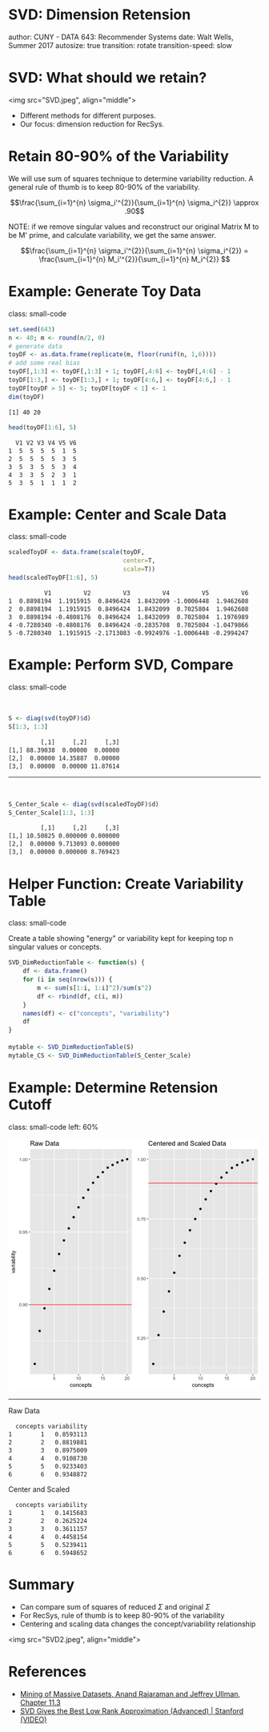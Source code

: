 <style>
.small-code pre code {
  font-size: 1em;
}
</style>

SVD: Dimension Retension
========================================================
author: CUNY - DATA 643: Recommender Systems
date: Walt Wells, Summer 2017
autosize: true
transition: rotate
transition-speed: slow

SVD:  What should we retain?
========================================================

<img src="SVD.jpeg", align="middle">
* Different methods for different purposes.  
* Our focus: dimension reduction for RecSys. 

Retain 80-90% of the Variability
========================================================

We will use sum of squares technique to determine variability reduction.  A general rule of thumb is to keep 80-90% of the variability.  

$$\frac{\sum_{i=1}^{n} \sigma_i'^{2}}{\sum_{i=1}^{n} \sigma_i^{2}} \approx .90$$

NOTE: if we remove singular values and reconstruct our original Matrix M to be M' prime, and calculate variability, we get the same answer. 

$$\frac{\sum_{i=1}^{n} \sigma_i'^{2}}{\sum_{i=1}^{n} \sigma_i^{2}} = \frac{\sum_{i=1}^{n} M_i'^{2}}{\sum_{i=1}^{n} M_i^{2}} $$


Example: Generate Toy Data
========================================================
class: small-code


```r
set.seed(643)
n <- 40; m <- round(n/2, 0)
# generate data
toyDF <- as.data.frame(replicate(m, floor(runif(n, 1,6))))
# add some real bias
toyDF[,1:3] <- toyDF[,1:3] + 1; toyDF[,4:6] <- toyDF[,4:6] - 1
toyDF[1:3,] <- toyDF[1:3,] + 1; toyDF[4:6,] <- toyDF[4:6,] - 1
toyDF[toyDF > 5] <- 5; toyDF[toyDF < 1] <- 1
dim(toyDF)
```

```
[1] 40 20
```

```r
head(toyDF[1:6], 5)
```

```
  V1 V2 V3 V4 V5 V6
1  5  5  5  5  1  5
2  5  5  5  5  3  5
3  5  3  5  5  3  4
4  3  3  5  2  3  1
5  3  5  1  1  1  2
```

Example: Center and Scale Data
========================================================
class: small-code


```r
scaledToyDF <- data.frame(scale(toyDF, 
                                center=T, 
                                scale=T))
head(scaledToyDF[1:6], 5)
```

```
          V1         V2         V3         V4         V5         V6
1  0.8898194  1.1915915  0.8496424  1.8432099 -1.0006448  1.9462608
2  0.8898194  1.1915915  0.8496424  1.8432099  0.7025804  1.9462608
3  0.8898194 -0.4808176  0.8496424  1.8432099  0.7025804  1.1976989
4 -0.7280340 -0.4808176  0.8496424 -0.2835708  0.7025804 -1.0479866
5 -0.7280340  1.1915915 -2.1713083 -0.9924976 -1.0006448 -0.2994247
```

Example: Perform SVD, Compare
========================================================
class: small-code

<br>


```r
S <- diag(svd(toyDF)$d)
S[1:3, 1:3]
```

```
         [,1]     [,2]     [,3]
[1,] 88.39038  0.00000  0.00000
[2,]  0.00000 14.35887  0.00000
[3,]  0.00000  0.00000 11.87614
```

***

<br>


```r
S_Center_Scale <- diag(svd(scaledToyDF)$d)
S_Center_Scale[1:3, 1:3]
```

```
         [,1]     [,2]     [,3]
[1,] 10.50825 0.000000 0.000000
[2,]  0.00000 9.713093 0.000000
[3,]  0.00000 0.000000 8.769423
```

Helper Function: Create Variability Table
========================================================
class: small-code

Create a table showing "energy" or variability kept for keeping top n singular values or concepts. 


```r
SVD_DimReductionTable <- function(s) {
    df <- data.frame()
    for (i in seq(nrow(s))) {
        m <- sum(s[1:i, 1:i]^2)/sum(s^2)
        df <- rbind(df, c(i, m))
    }
    names(df) <- c("concepts", "variability")
    df
}

mytable <- SVD_DimReductionTable(S)
mytable_CS <- SVD_DimReductionTable(S_Center_Scale)
```

Example: Determine Retension Cutoff
========================================================
class: small-code
left: 60%

![plot of chunk unnamed-chunk-6](SVD_DimensionalityReduction-figure/unnamed-chunk-6-1.png)

***

Raw Data

```
  concepts variability
1        1   0.8593113
2        2   0.8819881
3        3   0.8975009
4        4   0.9108730
5        5   0.9233403
6        6   0.9348872
```

Center and Scaled

```
  concepts variability
1        1   0.1415683
2        2   0.2625224
3        3   0.3611157
4        4   0.4458154
5        5   0.5239411
6        6   0.5948652
```


Summary
========================================================

* Can compare sum of squares of reduced $\Sigma$ and original $\Sigma$
* For RecSys, rule of thumb is to keep 80-90% of the variability
* Centering and scaling data changes the concept/variability relationship

<img src="SVD2.jpeg", align="middle">


References
========================================================

* [Mining of Massive Datasets, Anand Rajaraman and Jeffrey Ullman, Chapter 11.3](http://infolab.stanford.edu/~ullman/mmds/book.pdf)
* [SVD Gives the Best Low Rank Approximation (Advanced) | Stanford (VIDEO)](https://youtu.be/c7e-D2tmRE0?list=PLLssT5z_DsK9JDLcT8T62VtzwyW9LNepV)

